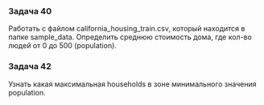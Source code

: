 
### Задача 40 ###
Работать с файлом california_housing_train.csv, который находится в папке sample_data. 
Определить среднюю стоимость дома, где кол-во людей от 0 до 500 (population).

### Задача 42 ###
Узнать какая максимальная households в зоне минимального значения population.


